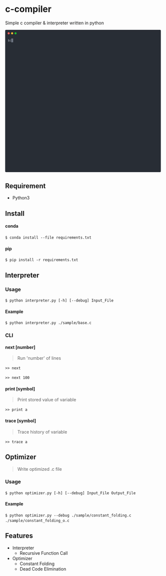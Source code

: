# c-compiler
Simple c compiler & interpreter written in python

![](./preview.svg)

## Requirement
- Python3

## Install
#### conda
`$ conda install --file requirements.txt`

#### pip
`$ pip install -r requirements.txt`

## Interpreter
### Usage
`$ python interpreter.py [-h] [--debug] Input_File`

#### Example
`$ python interpreter.py ./sample/base.c`

### CLI

#### next [number]
> Run 'number' of lines

`>> next`

`>> next 100`

#### print [symbol]
> Print stored value of variable

`>> print a`

#### trace [symbol]
> Trace history of variable
>
`>> trace a`


## Optimizer
> Write optimized .c file
### Usage
`$ python optimizer.py [-h] [--debug] Input_File Output_File`

#### Example
`$ python optimizer.py --debug ./sample/constant_folding.c ./sample/constant_folding_o.c`

## Features
- Interpreter
    - Recursive Function Call
- Optimizer
    - Constant Folding
    - Dead Code Elimination
